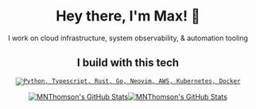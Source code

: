 <h1 align="center">Hey there, I'm Max! 👋</h1>
<p align="center">I work on cloud infrastructure, system observability, & automation tooling</p>

<h2 align="center">I build with this tech</h2>
<p align="center"><a href="#">
  <code><img src="https://skillicons.dev/icons?i=py,rust,ts,go,neovim,linux,aws,cloudflare,kubernetes,docker,ghactions" alt="Python, Typescript, Rust, Go, Neovim, AWS, Kubernetes, Docker" /></code>
</a></p>

<p align="center"><a href="#">
  <img alt="MNThomson's GitHub Stats" src="https://github-readme-stats.vercel.app/api?username=MNThomson&theme=onedark&show_icons=true&hide_rank=true&custom_title=Stats&count_private=true&hide_border=true&hide=issues&line_height=24&bg_color=0d1117&disable_animations=true&include_all_commits=true" /><img alt="MNThomson's GitHub Stats" src="https://github-readme-stats.vercel.app/api/top-langs/?username=MNThomson&layout=compact&theme=onedark&count_private=true&hide_border=true&bg_color=0d1117&disable_animations=true&exclude_repo=GetMeThere,dotfiles,RsaMontgomery" />
</a></p>
